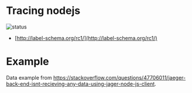 # Tracing nodejs

![status](https://img.shields.io/badge/project_status-active-green.svg)

- [http://label-schema.org/rc1/](http://label-schema.org/rc1/)

# Example

Data example from https://stackoverflow.com/questions/47706011/jaeger-back-end-isnt-recieving-any-data-using-jager-node-js-client.

